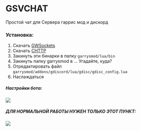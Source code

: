 # GSVCHAT
Простой чат для Сервера гаррис мод и дискорд

### Установка:
1) Скачать [GWSockets](https://github.com/FredyH/GWSockets/releases/latest)
2) Скачать [CHTTP](https://github.com/timschumi/gmod-chttp/releases/latest)
3) Закинуть эти бинарки в папку `garrysmod/lua/bin`
4) Закинуть папку garrysmod в ... Угадайте, куда?
5) Отредактировать файл `garrysmod/addons/gdiscord/lua/gdisc/gdisc_config.lua`
6) Наслаждаться


##### Настройки бота:
![](https://i.imgur.com/7nzHG6V.jpeg)

##### ДЛЯ НОРМАЛЬНОЙ РАБОТЫ НУЖЕН ТОЛЬКО ЭТОТ ПУНКТ:
![](https://i.imgur.com/TX6d1wK.jpeg)
